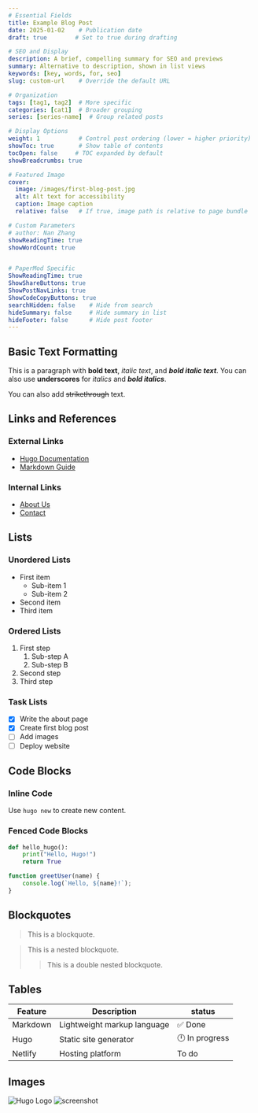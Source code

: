 ```yaml
---
# Essential Fields
title: Example Blog Post
date: 2025-01-02    # Publication date
draft: true        # Set to true during drafting

# SEO and Display
description: A brief, compelling summary for SEO and previews
summary: Alternative to description, shown in list views
keywords: [key, words, for, seo]
slug: custom-url    # Override the default URL

# Organization
tags: [tag1, tag2]  # More specific
categories: [cat1]  # Broader grouping
series: [series-name]  # Group related posts

# Display Options
weight: 1           # Control post ordering (lower = higher priority)
showToc: true       # Show table of contents
tocOpen: false     # TOC expanded by default
showBreadcrumbs: true

# Featured Image
cover:
  image: /images/first-blog-post.jpg
  alt: Alt text for accessibility
  caption: Image caption
  relative: false   # If true, image path is relative to page bundle

# Custom Parameters
# author: Nan Zhang
showReadingTime: true
showWordCount: true


# PaperMod Specific
ShowReadingTime: true
ShowShareButtons: true
ShowPostNavLinks: true
ShowCodeCopyButtons: true
searchHidden: false    # Hide from search
hideSummary: false     # Hide summary in list
hideFooter: false      # Hide post footer
---
```



## Basic Text Formatting

This is a paragraph with **bold text**, *italic text*, and ***bold italic text***. You can also use __underscores__ for _italics_ and ___bold italics___.

You can also add ~~strikethrough~~ text.

## Links and References

### External Links
- [Hugo Documentation](https://gohugo.io/)
- [Markdown Guide](https://www.markdownguide.org/)

### Internal Links
- [About Us](/about)
- [Contact](/contact)

## Lists

### Unordered Lists
- First item
  - Sub-item 1
  - Sub-item 2
- Second item
- Third item

### Ordered Lists
1. First step
   1. Sub-step A
   2. Sub-step B
2. Second step
3. Third step

### Task Lists
- [x] Write the about page
- [x] Create first blog post
- [ ] Add images
- [ ] Deploy website

## Code Blocks
### Inline Code
Use `hugo new` to create new content.

### Fenced Code Blocks
```python
def hello_hugo():
    print("Hello, Hugo!")
    return True
```

```javascript
function greetUser(name) {
    console.log(`Hello, ${name}!`);
}
```
## Blockquotes

> This is a blockquote.

> This is a nested blockquote.
> > This is a double nested blockquote.

## Tables

| Feature | Description | status |
|---------|-------------|--------|
| Markdown | Lightweight markup language | ✅ Done |
| Hugo | Static site generator | 🕛 In progress |
| Netlify | Hosting platform | To do |

## Images

![Hugo Logo](/images/hugo-logo-wide.svg)
![screenshot](/images/image.png)